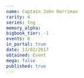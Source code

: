 ```yaml
---
name: Captain John Harriman
rarity: 4
series: tng
memory_alpha:
bigbook_tier: -1
events: 0
in_portal: true
date: 13/02/2017
obtained: Event
mega: false
published: true
---
```



